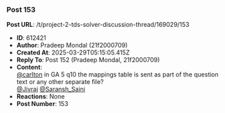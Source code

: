 ### Post 153
**Post URL**: /t/project-2-tds-solver-discussion-thread/169029/153
- **ID**: 612421
- **Author**: Pradeep Mondal (21f2000709)
- **Created At**: 2025-03-29T05:15:05.415Z
- **Reply To**: Post 152 (Pradeep Mondal, 21f2000709)
- **Content**:  
  <a class="mention" href="/u/carlton">@carlton</a> in GA 5 q10 the mappings table is sent as part of the question text or any other separate file?<br>
<a class="mention" href="/u/jivraj">@Jivraj</a> <a class="mention" href="/u/saransh_saini">@Saransh_Saini</a>
- **Reactions**: None
- **Post Number**: 153

